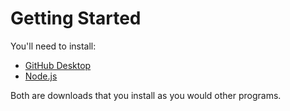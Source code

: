 # Getting Started

You'll need to install:

- [GitHub Desktop](https://desktop.github.com/)
- [Node.js](https://nodejs.org/en/)

Both are downloads that you install as you would other programs. 
